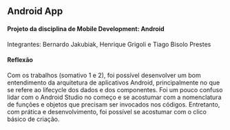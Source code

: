 <h2>Android App</h2>
<h4>Projeto da disciplina de Mobile Development: Android</h4>
<p>Integrantes: Bernardo Jakubiak, Henrique Grigoli e Tiago Bisolo Prestes</p>

<h4>Reflexão</h4>
<p>
  Com os trabalhos (somativo 1 e 2), foi possível desenvolver um bom entendimento da arquitetura de aplicativos Android, principalmente no que se refere ao lifecycle dos dados e dos componentes.
  Foi um pouco confuso lidar com o Android Studio no começo e se acostumar com a nomenclatura de funções e objetos que precisam ser invocados nos códigos. Entretanto, com prática e desenvolvimento, foi possível
  se acostumar com o clico básico de criação.
</p>

